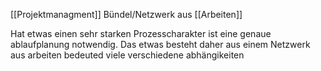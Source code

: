 [[Projektmanagment]]
Bündel/Netzwerk aus [[Arbeiten]]

Hat etwas einen sehr starken Prozesscharakter ist eine genaue ablaufplanung notwendig.
Das etwas besteht daher aus einem  Netzwerk aus arbeiten bedeuted viele verschiedene abhängikeiten

